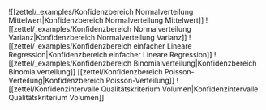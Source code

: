 ![[zettel/_examples/Konfidenzbereich Normalverteilung Mittelwert|Konfidenzbereich Normalverteilung Mittelwert]]
![[zettel/_examples/Konfidenzbereich Normalverteilung Varianz|Konfidenzbereich Normalverteilung Varianz]]
![[zettel/_examples/Konfidenzbereich einfacher Lineare Regression|Konfidenzbereich einfacher Lineare Regression]]
![[zettel/_examples/Konfidenzbereich Binomialverteilung|Konfidenzbereich Binomialverteilung]]
[[zettel/Konfidenzbereich Poisson-Verteilung|Konfidenzbereich Poisson-Verteilung]]
![[zettel/Konfidenzintervalle Qualitätskriterium Volumen|Konfidenzintervalle Qualitätskriterium Volumen]]